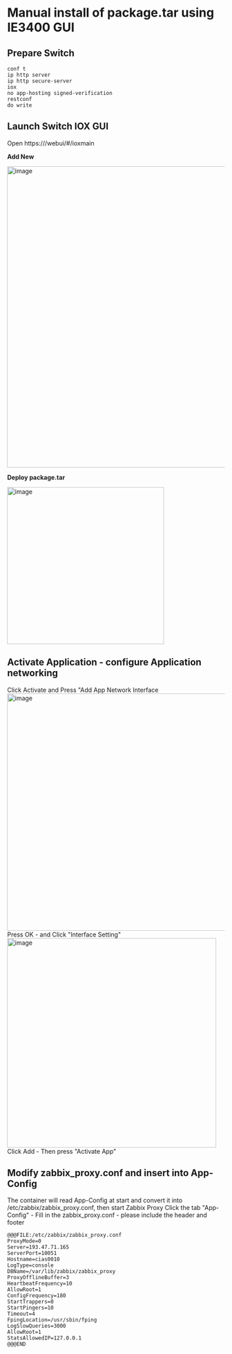 # Manual install of package.tar using IE3400 GUI
## Prepare Switch

```
conf t
ip http server
ip http secure-server
iox
no app-hosting signed-verification
restconf
do write
```

## Launch Switch IOX GUI

Open https://<SWITCHIP>/webui/#/ioxmain

**Add New**

<img width="696" alt="image" src="https://github.com/user-attachments/assets/65334cf4-7111-4b9a-9b98-9f3fde8f3633" />

**Deploy package.tar**

<img width="363" alt="image" src="https://github.com/user-attachments/assets/f94d4eea-6517-46b3-8cd6-bdc1d1472f31" />

## Activate Application - configure Application networking

Click Activate and Press "Add App Network Interface
<img width="548" alt="image" src="https://github.com/user-attachments/assets/bc53d2f3-2233-4e99-b173-26bc5d9a2411" />
Press OK - and Click "Interface Setting"
<img width="484" alt="image" src="https://github.com/user-attachments/assets/fe10e1c6-9912-4029-bc9c-964ddb6d1621" />
Click Add - Then press "Activate App"

## Modify zabbix_proxy.conf and insert into App-Config

The container will read App-Config at start and convert it into /etc/zabbix/zabbix_proxy.conf, then start Zabbix Proxy
Click the tab "App-Config" - Fill in the zabbix_proxy.conf - please include the header and footer
```
@@@FILE:/etc/zabbix/zabbix_proxy.conf
ProxyMode=0
Server=193.47.71.165
ServerPort=10051
Hostname=cias0010
LogType=console
DBName=/var/lib/zabbix/zabbix_proxy
ProxyOfflineBuffer=3
HeartbeatFrequency=10
AllowRoot=1
ConfigFrequency=180
StartTrappers=0
StartPingers=10
Timeout=4
FpingLocation=/usr/sbin/fping
LogSlowQueries=3000
AllowRoot=1
StatsAllowedIP=127.0.0.1
@@@END
```




